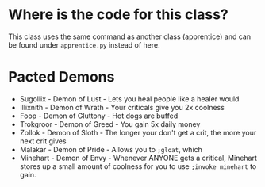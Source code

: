 # Where is the code for this class?

This class uses the same command as another class (apprentice) and can be found under `apprentice.py` instead of here.

# Pacted Demons
* Sugollix - Demon of Lust - Lets you heal people like a healer would
* Illixnith - Demon of Wrath - Your criticals give you 2x coolness
* Foop - Demon of Gluttony - Hot dogs are buffed
* Trokgroor - Demon of Greed - You gain 5x daily money
* Zollok - Demon of Sloth - The longer your don't get a crit, the more your next crit gives
* Malakar - Demon of Pride - Allows you to `;gloat`, which 
* Minehart - Demon of Envy - Whenever ANYONE gets a critical, Minehart stores up a small amount of coolness for you to use `;invoke minehart` to gain.
